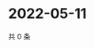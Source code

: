 # 2022-05-11

共 0 条

<!-- BEGIN WEIBO -->
<!-- 最后更新时间 Wed May 11 2022 07:17:05 GMT+0800 (China Standard Time) -->

<!-- END WEIBO -->
